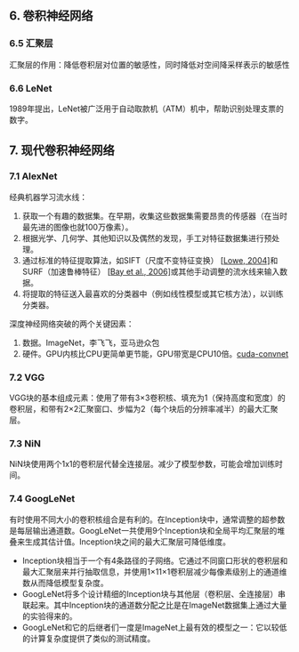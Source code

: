 ## 6. 卷积神经网络

### 6.5 汇聚层

汇聚层的作用：降低卷积层对位置的敏感性，同时降低对空间降采样表示的敏感性

### 6.6 LeNet

1989年提出，LeNet被广泛用于自动取款机（ATM）机中，帮助识别处理支票的数字。

## 7. 现代卷积神经网络

### 7.1 AlexNet

经典机器学习流水线：

1. 获取一个有趣的数据集。在早期，收集这些数据集需要昂贵的传感器（在当时最先进的图像也就100万像素）。
2. 根据光学、几何学、其他知识以及偶然的发现，手工对特征数据集进行预处理。
3. 通过标准的特征提取算法，如SIFT（尺度不变特征变换） [[Lowe, 2004\]](https://zh.d2l.ai/chapter_references/zreferences.html#lowe-2004)和SURF（加速鲁棒特征） [[Bay et al., 2006\]](https://zh.d2l.ai/chapter_references/zreferences.html#bay-tuytelaars-van-gool-2006)或其他手动调整的流水线来输入数据。
4. 将提取的特征送入最喜欢的分类器中（例如线性模型或其它核方法），以训练分类器。

深度神经网络突破的两个关键因素：

1. 数据。ImageNet，李飞飞，亚马逊众包
2. 硬件。GPU内核比CPU更简单更节能，GPU带宽是CPU10倍。[cuda-convnet](https://code.google.com/archive/p/cuda-convnet/)

### 7.2 VGG

VGG块的基本组成元素：使用了带有3×3卷积核、填充为1（保持高度和宽度）的卷积层，和带有2×2汇聚窗口、步幅为2（每个块后的分辨率减半）的最大汇聚层。

### 7.3 NiN

NiN块使用两个1x1的卷积层代替全连接层。减少了模型参数，可能会增加训练时间。

### 7.4 GoogLeNet

有时使用不同大小的卷积核组合是有利的。在Inception块中，通常调整的超参数是每层输出通道数。GoogLeNet一共使用9个Inception块和全局平均汇聚层的堆叠来生成其估计值。Inception块之间的最大汇聚层可降低维度。

- Inception块相当于一个有4条路径的子网络。它通过不同窗口形状的卷积层和最大汇聚层来并行抽取信息，并使用1×11×1卷积层减少每像素级别上的通道维数从而降低模型复杂度。
- GoogLeNet将多个设计精细的Inception块与其他层（卷积层、全连接层）串联起来。其中Inception块的通道数分配之比是在ImageNet数据集上通过大量的实验得来的。
- GoogLeNet和它的后继者们一度是ImageNet上最有效的模型之一：它以较低的计算复杂度提供了类似的测试精度。